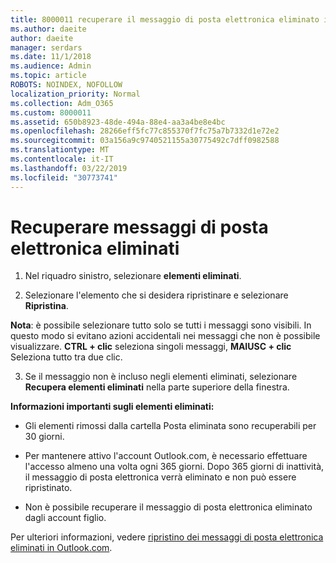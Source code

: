 ```yaml
---
title: 8000011 recuperare il messaggio di posta elettronica eliminato in Outlook.com
ms.author: daeite
author: daeite
manager: serdars
ms.date: 11/1/2018
ms.audience: Admin
ms.topic: article
ROBOTS: NOINDEX, NOFOLLOW
localization_priority: Normal
ms.collection: Adm_O365
ms.custom: 8000011
ms.assetid: 650b8923-48de-494a-88e4-aa3a4be8e4bc
ms.openlocfilehash: 28266eff5fc77c855370f7fc75a7b7332d1e72e2
ms.sourcegitcommit: 03a156a9c9740521155a30775492c7dff0982588
ms.translationtype: MT
ms.contentlocale: it-IT
ms.lasthandoff: 03/22/2019
ms.locfileid: "30773741"
---
```

# <a name="recover-deleted-email"></a>Recuperare messaggi di posta elettronica eliminati

1. Nel riquadro sinistro, selezionare **elementi eliminati**. 
    
2. Selezionare l'elemento che si desidera ripristinare e selezionare **Ripristina**. 
  
 **Nota**: è possibile selezionare tutto solo se tutti i messaggi sono visibili. In questo modo si evitano azioni accidentali nei messaggi che non è possibile visualizzare. **CTRL + clic** seleziona singoli messaggi, **MAIUSC + clic** Seleziona tutto tra due clic. 
    
3. Se il messaggio non è incluso negli elementi eliminati, selezionare **Recupera elementi eliminati** nella parte superiore della finestra. 
    
 **Informazioni importanti sugli elementi eliminati:**
  
- Gli elementi rimossi dalla cartella Posta eliminata sono recuperabili per 30 giorni.
    
- Per mantenere attivo l'account Outlook.com, è necessario effettuare l'accesso almeno una volta ogni 365 giorni. Dopo 365 giorni di inattività, il messaggio di posta elettronica verrà eliminato e non può essere ripristinato.
    
- Non è possibile recuperare il messaggio di posta elettronica eliminato dagli account figlio.
    
Per ulteriori informazioni, vedere [ripristino dei messaggi di posta elettronica eliminati in Outlook.com](https://go.microsoft.com/fwlink/p/?linkid=873117).
  

